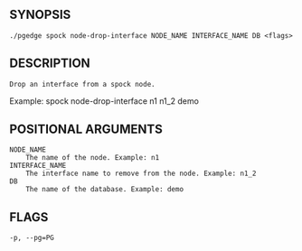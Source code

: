 ## SYNOPSIS
    ./pgedge spock node-drop-interface NODE_NAME INTERFACE_NAME DB <flags>
 
## DESCRIPTION
    Drop an interface from a spock node. 

Example: spock node-drop-interface n1 n1_2 demo
 
## POSITIONAL ARGUMENTS
    NODE_NAME
        The name of the node. Example: n1
    INTERFACE_NAME
        The interface name to remove from the node. Example: n1_2
    DB
        The name of the database. Example: demo
 
## FLAGS
    -p, --pg=PG
    
    
